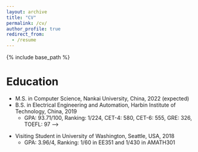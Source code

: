 ```yaml
---
layout: archive
title: "CV"
permalink: /cv/
author_profile: true
redirect_from:
  - /resume
---
```


{% include base_path %}

Education
======
* M.S. in Computer Science, Nankai University, China, 2022 (expected)
* B.S. in Electrical Engineering and Automation, Harbin Institute of Technology, China, 2019
  * GPA: 93.71/100, Ranking: 1/224, CET-4: 580, CET-6: 555, GRE: 326, TOEFL: 97 -->
<!-- * B.S. in Electrical Engineering and Automation, Harbin Institute of Technology, China, 2019
  * GPA: 93.71/100 (_Top 1%_), CET-4: 580, CET-6: 555, GRE: 326, TOEFL: 97 -->
* Visiting Student in University of Washington, Seattle, USA, 2018
  * GPA: 3.96/4, Ranking: 1/60 in EE351 and 1/430 in AMATH301
<!-- * B.S. in Electrical Engineering and Automation, Harbin Institute of Technology, China, 2019
  * GPA: 93.71/100 (_Top 1%_), CET-4: 580, CET-6: 555, GRE: 326, TOEFL: 97
# Education
* 2022 (expected), M.Sc. in Computer Science, Nankai University.
* 2019, B.Sc. in Electrical Engineering and Automation, Harbin Institute of Technology. -->
